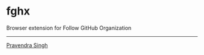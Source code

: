 fghx
====
Browser extension for Follow GitHub Organization

---

[Pravendra Singh](https://twitter.com/hackpravj)
